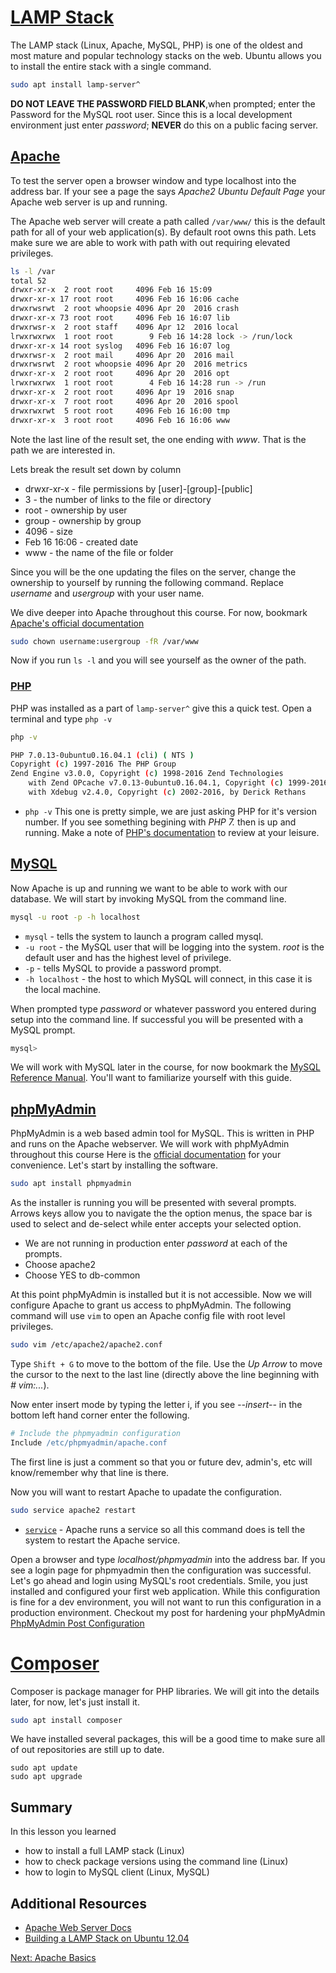 # [LAMP Stack](https://en.wikipedia.org/wiki/LAMP_(software_bundle))

The LAMP stack (Linux, Apache, MySQL, PHP) is one of the oldest and most mature and popular technology stacks on the web. Ubuntu allows you to install the entire stack with a single command.

```sh
sudo apt install lamp-server^
```

**DO NOT LEAVE THE PASSWORD FIELD BLANK**,when prompted; enter the Password for the MySQL root user. Since this is a local development environment just enter _password_; **NEVER** do this on a public facing server.

## [Apache](https://httpd.apache.org/)

To test the server open a browser window and type localhost into the address bar. If your see a page the says _Apache2 Ubuntu Default Page_ your Apache web server is up and running.

The Apache web server will create a path called ```/var/www/``` this is the default path for all of your web application(s). By default root owns this path. Lets make sure we are able to work with path with out requiring elevated privileges.

```sh
ls -l /var
total 52
drwxr-xr-x  2 root root     4096 Feb 16 15:09 
drwxr-xr-x 17 root root     4096 Feb 16 16:06 cache
drwxrwsrwt  2 root whoopsie 4096 Apr 20  2016 crash
drwxr-xr-x 73 root root     4096 Feb 16 16:07 lib
drwxrwsr-x  2 root staff    4096 Apr 12  2016 local
lrwxrwxrwx  1 root root        9 Feb 16 14:28 lock -> /run/lock
drwxr-xr-x 14 root syslog   4096 Feb 16 16:07 log
drwxrwsr-x  2 root mail     4096 Apr 20  2016 mail
drwxrwsrwt  2 root whoopsie 4096 Apr 20  2016 metrics
drwxr-xr-x  2 root root     4096 Apr 20  2016 opt
lrwxrwxrwx  1 root root        4 Feb 16 14:28 run -> /run
drwxr-xr-x  2 root root     4096 Apr 19  2016 snap
drwxr-xr-x  7 root root     4096 Apr 20  2016 spool
drwxrwxrwt  5 root root     4096 Feb 16 16:00 tmp
drwxr-xr-x  3 root root     4096 Feb 16 16:06 www
```
Note the last line of the result set, the one ending with _www_. That is the path we are interested in.

Lets break the result set down by column
* drwxr-xr-x - file permissions by [user]-[group]-[public]
* 3 - the number of links to the file or directory
* root - ownership by user
* group - ownership by group
* 4096 - size
* Feb 16 16:06 - created date
* www - the name of the file or folder

Since you will be the one updating the files on the server, change the ownership to yourself by running the following command. Replace _username_ and _usergroup_ with your user name.

We dive deeper into Apache throughout this course. For now, bookmark [Apache's official documentation](https://httpd.apache.org/docs/2.4/)

```sh
sudo chown username:usergroup -fR /var/www
```

Now if you run ```ls -l``` and you will see yourself as the owner of the path.

### [PHP](http://php.net/)

PHP was installed as a part of ```lamp-server^``` give this a quick test. Open a terminal and type ```php -v```

```sh
php -v

PHP 7.0.13-0ubuntu0.16.04.1 (cli) ( NTS )
Copyright (c) 1997-2016 The PHP Group
Zend Engine v3.0.0, Copyright (c) 1998-2016 Zend Technologies
    with Zend OPcache v7.0.13-0ubuntu0.16.04.1, Copyright (c) 1999-2016, by Zend Technologies
    with Xdebug v2.4.0, Copyright (c) 2002-2016, by Derick Rethans
```

* ```php -v``` This one is pretty simple, we are just asking PHP for it's version number. If you see something begining with _PHP 7._ then is up and running. Make a note of [PHP's documentation](http://php.net/manual/en/intro-whatis.php) to review at your leisure.

## [MySQL](https://www.phpmyadmin.net/)
Now Apache is up and running we want to be able to work with our database. We will start by invoking MySQL from the command line.

```sh
mysql -u root -p -h localhost
```

* ```mysql``` - tells the system to launch a program called mysql.
* ```-u root``` - the MySQL user that will be logging into the system. _root_ is the default user and has the highest level of privilege.
* ```-p``` - tells MySQL to provide a password prompt.
* ```-h localhost``` - the host to which MySQL will connect, in this case it is the local machine.

When prompted type _password_ or whatever password you entered during setup into the command line. If successful you will be presented with a MySQL prompt.

```sh
mysql>
```

We will work with MySQL later in the course, for now bookmark the [MySQL Reference Manual](https://dev.mysql.com/doc/refman/5.7/en/). You'll want to familiarize yourself with this guide.

## [phpMyAdmin](https://www.phpmyadmin.net/)

PhpMyAdmin is a web based admin tool for MySQL. This is written in PHP and runs on the Apache webserver. We will work with phpMyAdmin throughout this course Here is the [official documentation](https://docs.phpmyadmin.net/en/latest/) for your convenience. Let's start by installing the software.

```sh
sudo apt install phpmyadmin
```

As the installer is running you will be presented with several prompts. Arrows keys allow you to navigate the the option menus, the space bar is used to select and de-select while enter accepts your selected option.

* We are not running in production enter _password_ at each of the prompts.
* Choose apache2
* Choose YES to db-common

At this point phpMyAdmin is installed but it is not accessible. Now we will configure Apache to grant us access to phpMyAdmin. The following command will use ```vim``` to open an Apache config file with root level privileges.

```sh
sudo vim /etc/apache2/apache2.conf
```
Type ```Shift + G``` to move to the bottom of the file. Use the _Up Arrow_ to move the cursor to the next to the last line (directly above the line beginning with _# vim:..._).

Now enter insert mode by typing the letter i, if you see _--insert--_ in the bottom left hand corner enter the following.

```apache
# Include the phpmyadmin configuration
Include /etc/phpmyadmin/apache.conf
```

The first line is just a comment so that you or future dev, admin's, etc will know/remember why that line is there.


Now you will want to restart Apache to upadate the configuration.
```sh
sudo service apache2 restart
```

* [```service```](http://manpages.ubuntu.com/manpages/zesty/man8/service.8.html) - Apache runs a service so all this command does is tell the system to restart the Apache service.

Open a browser and type _localhost/phpmyadmin_ into the address bar. If you see a login page for phpmyadmin then the configuration was successful. Let's go ahead and login using MySQL's root credentials. Smile, you just installed and configured your first web application. While this configuration is fine for a dev environment, you will not want to run this configuration in a production environment. Checkout my post for hardening your phpMyAdmin [PhpMyAdmin Post Configuration](https://jasonsnider.com/posts/view/phpmyadmin-post-configuration)

# [Composer](https://getcomposer.org/)

Composer is package manager for PHP libraries. We will git into the details later, for now, let's just install it.
```sh
sudo apt install composer
```

We have installed several packages, this will be a good time to make sure all of out repositories are still up to date.

```
sudo apt update
sudo apt upgrade
```

## Summary
In this lesson you learned
* how to install a full LAMP stack (Linux)
* how to check package versions using the command line (Linux)
* how to login to MySQL client (Linux, MySQL)

## Additional Resources

* [Apache Web Server Docs](https://httpd.apache.org/docs/)
* [Building a LAMP Stack on Ubuntu 12.04](https://jasonsnider.com/posts/view/building-a-lamp-stack-on-ubuntu-12-04)

[Next: Apache Basics](05-ApacheBasics.md)
